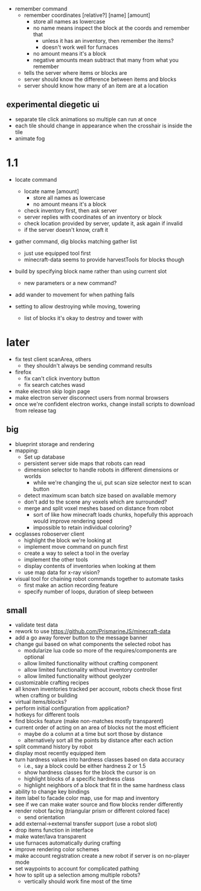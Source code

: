 * remember command
  * remember coordinates \[relative?\] \[name\] \[amount\]
    * store all names as lowercase
    * no name means inspect the block at the coords and remember that
      * unless it has an inventory, then remember the items?
      * doesn't work well for furnaces
    * no amount means it's a block
    * negative amounts mean subtract that many from what you remember
  * tells the server where items or blocks are
  * server should know the difference between items and blocks
  * server should know how many of an item are at a location
  
## experimental diegetic ui
* separate tile click animations so multiple can run at once
* each tile should change in appearance when the crosshair is inside the tile
* animate fog

# 1.1

* locate command
  * locate name \[amount\]
    * store all names as lowercase
    * no amount means it's a block
  * check inventory first, then ask server
  * server replies with coordinates of an inventory or block
  * check location provided by server, update it, ask again if invalid
  * if the server doesn't know, craft it

* gather command, dig blocks matching gather list
  * just use equipped tool first
  * minecraft-data seems to provide harvestTools for blocks though

* build by specifying block name rather than using current slot
  * new parameters or a new command?

* add wander to movement for when pathing fails

* setting to allow destroying while moving, towering
  * list of blocks it's okay to destroy and tower with

# later
* fix test client scanArea, others
  * they shouldn't always be sending command results
* firefox
  * fix can't click inventory button
  * fix search catches wasd
* make electron skip login page
* make electron server disconnect users from normal browsers
* once we're confident electron works, change install scripts to download from release tag

## big
* blueprint storage and rendering
* mapping:
  * Set up database
  * persistent server side maps that robots can read
  * dimension selector to handle robots in different dimensions or worlds
    * while we're changing the ui, put scan size selector next to scan button
  * detect maximum scan batch size based on available memory
  * don't add to the scene any voxels which are surrounded?
  * merge and split voxel meshes based on distance from robot
    * sort of like how minecraft loads chunks, hopefully this approach would improve rendering speed
    * impossible to retain individual coloring?
* ocglasses roboserver client
  * highlight the block we're looking at
  * implement move command on punch first
  * create a way to select a tool in the overlay
  * implement the other tools
  * display contents of inventories when looking at them
  * use map data for x-ray vision?
* visual tool for chaining robot commands together to automate tasks
  * first make an action recording feature
  * specify number of loops, duration of sleep between

## small
* validate test data
* rework to use https://github.com/PrismarineJS/minecraft-data
* add a go away forever button to the message banner
* change gui based on what components the selected robot has
  * modularize lua code so more of the requires/components are optional
  * allow limited functionality without crafting component
  * allow limited functionality without inventory controller
  * allow limited functionality without geolyzer
* customizable crafting recipes
* all known inventories tracked per account, robots check those first when crafting or building
* virtual items/blocks?
* perform initial configuration from application?
* hotkeys for different tools
* find blocks feature (make non-matches mostly transparent)
* current order of acting on an area of blocks not the most efficient
  * maybe do a column at a time but sort those by distance
  * alternatively sort all the points by distance after each action
* split command history by robot
* display most recently equipped item
* turn hardness values into hardness classes based on data accuracy
  * i.e., say a block could be either hardness 2 or 1.5
  * show hardness classes for the block the cursor is on
  * highlight blocks of a specific hardness class
  * highlight neighbors of a block that fit in the same hardness class
* ability to change key bindings
* item label to facade color map, use for map and inventory
* see if we can make water source and flow blocks render differently
* render robot facing (triangular prism or different colored face)
  * send orientation
* add external->external transfer support (use a robot slot)
* drop items function in interface
* make water/lava transparent
* use furnaces automatically during crafting
* improve rendering color schemes
* make account registration create a new robot if server is on no-player mode
* set waypoints to account for complicated pathing
* how to split up a selection among multiple robots?
  * vertically should work fine most of the time

